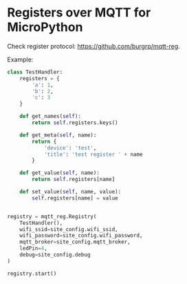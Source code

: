 # Registers over MQTT for MicroPython

Check register protocol: https://github.com/burgrp/mqtt-reg.

Example:
```python
class TestHandler:
    registers = {
        'a': 1,
        'b': 2,
        'c': 3
    }

    def get_names(self):
        return self.registers.keys()

    def get_meta(self, name):
        return {
            'device': 'test',
            'title': 'test register ' + name
        }

    def get_value(self, name):
        return self.registers[name]

    def set_value(self, name, value):
        self.registers[name] = value


registry = mqtt_reg.Registry(
    TestHandler(),
    wifi_ssid=site_config.wifi_ssid,
    wifi_password=site_config.wifi_password,
    mqtt_broker=site_config.mqtt_broker,
    ledPin=4,
    debug=site_config.debug
)

registry.start()

```